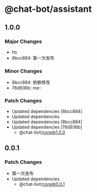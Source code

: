 # @chat-bot/assistant

## 1.0.0

### Major Changes

- tts
- 8bcc884: 第一次发布

### Minor Changes

- 8bcc884: 依赖修改
- 76d936b: me::

### Patch Changes

- Updated dependencies [8bcc884]
- Updated dependencies
- Updated dependencies [8bcc884]
- Updated dependencies [76d936b]
  - @chat-bot/core@1.0.0

## 0.0.1

### Patch Changes

- 第一次发布
- Updated dependencies
  - @chat-bot/core@0.0.1
